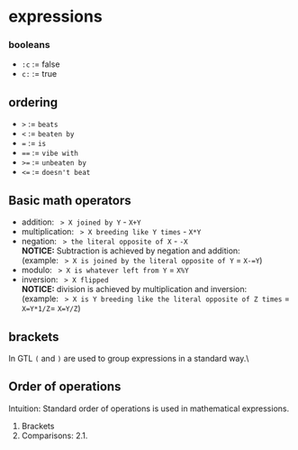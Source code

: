 # expressions

### booleans
- `:c` := false
- `c:` := true

## ordering
- `>` := `beats`
- `<` := `beaten by`
- `=` := `is`
- `==` := `vibe with`
- `>=` := `unbeaten by`
- `<=` := `doesn't beat`

## Basic math operators
- addition: ` > X joined by Y` - `X+Y`
- multiplication: ` > X breeding like Y times` - `X*Y`
- negation: ` > the literal opposite of X` - `-X`\
**NOTICE:** Subtraction is achieved by negation and addition:\
(example: ` > X is joined by the literal opposite of Y` = `X-=Y`)
- modulo: ` > X is whatever left from Y` = `X%Y`
- inversion: ` > X flipped`\
**NOTICE:** division is achieved by multiplication and inversion:\
(example: ` > X is Y breeding like the literal opposite of Z times` = `X=Y*1/Z`= `X=Y/Z`)

## brackets
In GTL `(` and `)` are used to group expressions in a standard way.\

## Order of operations
Intuition: Standard order of operations is used in mathematical expressions.
1. Brackets
2. Comparisons:
   2.1. 